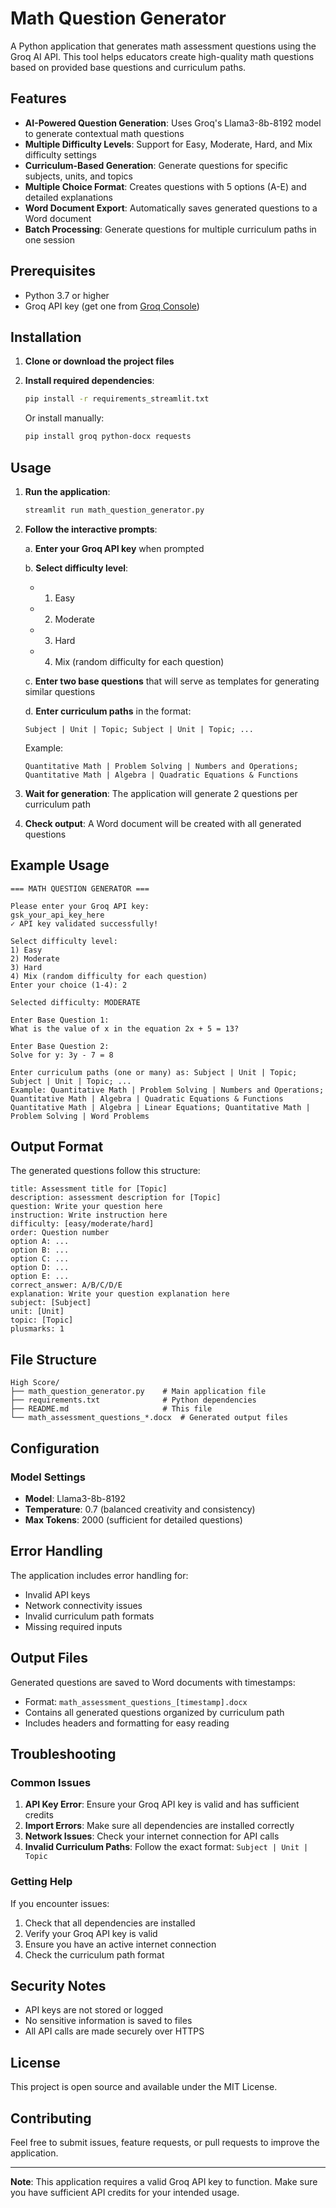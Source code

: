 # Math Question Generator

A Python application that generates math assessment questions using the Groq AI API. This tool helps educators create high-quality math questions based on provided base questions and curriculum paths.

## Features

- **AI-Powered Question Generation**: Uses Groq's Llama3-8b-8192 model to generate contextual math questions
- **Multiple Difficulty Levels**: Support for Easy, Moderate, Hard, and Mix difficulty settings
- **Curriculum-Based Generation**: Generate questions for specific subjects, units, and topics
- **Multiple Choice Format**: Creates questions with 5 options (A-E) and detailed explanations
- **Word Document Export**: Automatically saves generated questions to a Word document
- **Batch Processing**: Generate questions for multiple curriculum paths in one session

## Prerequisites

- Python 3.7 or higher
- Groq API key (get one from [Groq Console](https://console.groq.com/))

## Installation

1. **Clone or download the project files**

2. **Install required dependencies**:
   ```bash
   pip install -r requirements_streamlit.txt
   ```

   Or install manually:
   ```bash
   pip install groq python-docx requests
   ```

## Usage

1. **Run the application**:
   ```bash
   streamlit run math_question_generator.py
   ```

2. **Follow the interactive prompts**:

   a. **Enter your Groq API key** when prompted
   
   b. **Select difficulty level**:
      - 1) Easy
      - 2) Moderate
      - 3) Hard
      - 4) Mix (random difficulty for each question)
   
   c. **Enter two base questions** that will serve as templates for generating similar questions
   
   d. **Enter curriculum paths** in the format:
      ```
      Subject | Unit | Topic; Subject | Unit | Topic; ...
      ```
      
      Example:
      ```
      Quantitative Math | Problem Solving | Numbers and Operations; Quantitative Math | Algebra | Quadratic Equations & Functions
      ```

3. **Wait for generation**: The application will generate 2 questions per curriculum path

4. **Check output**: A Word document will be created with all generated questions

## Example Usage

```
=== MATH QUESTION GENERATOR ===

Please enter your Groq API key:
gsk_your_api_key_here
✓ API key validated successfully!

Select difficulty level:
1) Easy
2) Moderate
3) Hard
4) Mix (random difficulty for each question)
Enter your choice (1-4): 2

Selected difficulty: MODERATE

Enter Base Question 1:
What is the value of x in the equation 2x + 5 = 13?

Enter Base Question 2:
Solve for y: 3y - 7 = 8

Enter curriculum paths (one or many) as: Subject | Unit | Topic; Subject | Unit | Topic; ...
Example: Quantitative Math | Problem Solving | Numbers and Operations; Quantitative Math | Algebra | Quadratic Equations & Functions
Quantitative Math | Algebra | Linear Equations; Quantitative Math | Problem Solving | Word Problems
```

## Output Format

The generated questions follow this structure:

```
title: Assessment title for [Topic]
description: assessment description for [Topic]
question: Write your question here
instruction: Write instruction here
difficulty: [easy/moderate/hard]
order: Question number
option A: ...
option B: ...
option C: ...
option D: ...
option E: ...
correct_answer: A/B/C/D/E
explanation: Write your question explanation here
subject: [Subject]
unit: [Unit]
topic: [Topic]
plusmarks: 1
```

## File Structure

```
High Score/
├── math_question_generator.py    # Main application file
├── requirements.txt              # Python dependencies
├── README.md                     # This file
└── math_assessment_questions_*.docx  # Generated output files
```

## Configuration

### Model Settings
- **Model**: Llama3-8b-8192
- **Temperature**: 0.7 (balanced creativity and consistency)
- **Max Tokens**: 2000 (sufficient for detailed questions)

## Error Handling

The application includes error handling for:
- Invalid API keys
- Network connectivity issues
- Invalid curriculum path formats
- Missing required inputs

## Output Files

Generated questions are saved to Word documents with timestamps:
- Format: `math_assessment_questions_[timestamp].docx`
- Contains all generated questions organized by curriculum path
- Includes headers and formatting for easy reading

## Troubleshooting

### Common Issues

1. **API Key Error**: Ensure your Groq API key is valid and has sufficient credits
2. **Import Errors**: Make sure all dependencies are installed correctly
3. **Network Issues**: Check your internet connection for API calls
4. **Invalid Curriculum Paths**: Follow the exact format: `Subject | Unit | Topic`

### Getting Help

If you encounter issues:
1. Check that all dependencies are installed
2. Verify your Groq API key is valid
3. Ensure you have an active internet connection
4. Check the curriculum path format

## Security Notes

- API keys are not stored or logged
- No sensitive information is saved to files
- All API calls are made securely over HTTPS

## License

This project is open source and available under the MIT License.

## Contributing

Feel free to submit issues, feature requests, or pull requests to improve the application.

---

**Note**: This application requires a valid Groq API key to function. Make sure you have sufficient API credits for your intended usage.
